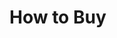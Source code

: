 # How to Buy
<!--
<style>

.xdb-arrow {
	font-size: 26px;
    color: #81d742;
}

.button {
    color: #fff;
    background-color: #1e73be;
    font-family: "Lato",sans-serif;
    font-weight: 400;
    line-height: 1.2;
    line-height: 45px;
    min-height: 45px;
    font-size: 18px;
    text-transform: none;
    border: 1px solid #165389;
    border-radius: 4px;
    padding: 0 40px;
    cursor: pointer;
}

.button:hover {
    color: #000;
    background-color: #81d742;
    border: 1px solid #63b526;
}
</style>

### Buy CrossDB Windows x64 for Server
<script
	id="fsc-api"
	src="https://sbl.onfastspring.com/sbl/0.9.4/fastspring-builder.min.js"
	type="text/javascript"
	data-storefront="crossdb.test.onfastspring.com/popup-crossdb">
</script>

<button class="button" data-fsc-item-path-value='cross-embedded-database' data-fsc-action="Add, Checkout" >
	Primary
</button>
<button class="button" data-fsc-item-path-value='cross-embedded-database' data-fsc-action="Add, Checkout" >
	Advanced
</button>
<button class="button" data-fsc-item-path-value='cross-embedded-database' data-fsc-action="Add, Checkout" >
	Professional
</button>
<button class="button" data-fsc-item-path-value='cross-embedded-database' data-fsc-action="Add, Checkout" >
	Enterprise
</button>

### Buy CrossDB Linux x64 for Server
<button class="button" data-fsc-item-path-value='cross-embedded-database' data-fsc-action="Add, Checkout" >
	Primary
</button>
<button class="button" data-fsc-item-path-value='cross-embedded-database' data-fsc-action="Add, Checkout" >
	Advanced
</button>
<button class="button" data-fsc-item-path-value='cross-embedded-database' data-fsc-action="Add, Checkout" >
	Professional
</button>
<button class="button" data-fsc-item-path-value='cross-embedded-database' data-fsc-action="Add, Checkout" >
	Enterprise
</button>

### Buy CrossDB Linux x64 for Embedded System(1000devices)
<button class="button" data-fsc-item-path-value='cross-embedded-database' data-fsc-action="Add, Checkout" >
	Primary
</button>
<button class="button" data-fsc-item-path-value='cross-embedded-database' data-fsc-action="Add, Checkout" >
	Advanced
</button>
<button class="button" data-fsc-item-path-value='cross-embedded-database' data-fsc-action="Add, Checkout" >
	Professional
</button>
<button class="button" data-fsc-item-path-value='cross-embedded-database' data-fsc-action="Add, Checkout" >
	Enterprise
</button>

### Buy CrossDB Linux arm64 for Embedded System (1000devices)
<button class="button" data-fsc-item-path-value='cross-embedded-database' data-fsc-action="Add, Checkout" >
	Primary
</button>
<button class="button" data-fsc-item-path-value='cross-embedded-database' data-fsc-action="Add, Checkout" >
	Advanced
</button>
<button class="button" data-fsc-item-path-value='cross-embedded-database' data-fsc-action="Add, Checkout" >
	Professional
</button>
<button class="button" data-fsc-item-path-value='cross-embedded-database' data-fsc-action="Add, Checkout" >
	Enterprise
</button>

### CrossDB Windows x64 Professional Version from Paddle
<script src="https://cdn.paddle.com/paddle/paddle.js"></script>
<script type="text/javascript">
  Paddle.Setup({ vendor: 168148 });
</script>

<a href="#!" class="paddle_button" data-product="821041">Buy Now!</a>
<a href="#!" class="paddle_button" data-product="875046">Subscribe Now!</a>

<script>
    (function (document, src, libName, config) {
        var script             = document.createElement('script');
        script.src             = src;
        script.async           = true;
        var firstScriptElement = document.getElementsByTagName('script')[0];
        script.onload          = function () {
            for (var namespace in config) {
                if (config.hasOwnProperty(namespace)) {
                    window[libName].setup.setConfig(namespace, config[namespace]);
                }
            }
            window[libName].register();
        };

        firstScriptElement.parentNode.insertBefore(script, firstScriptElement);
    })(document, 'https://secure.2checkout.com/checkout/client/twoCoInlineCart.js', 'TwoCoInlineCart',{"app":{"merchant":"254310101981","iframeLoad":"checkout"},"cart":{"host":"https:\/\/secure.2checkout.com","customization":"inline-one-step"}});
</script>

<a href="#buy" class="avangate_button" product-code="7GM9GTYDR8" product-quantity="1">Buy Bronze Version now!</a>
<a href="#buy" class="avangate_button" product-code="7GM9GTYDR8" product-quantity="1">Buy Silver Version now!</a>
<a href="#buy" class="avangate_button" product-code="7GM9GTYDR8" product-quantity="1">Buy Gold Version now!</a>
<a href="#buy" class="avangate_button" product-code="7GM9GTYDR8" product-quantity="1">Buy Gold Version now!</a>
<a href="#buy" class="avangate_button" product-code="7GM9GTYDR8" product-quantity="1">Buy Platinum Version now!</a>
<a href="#buy" class="avangate_button" product-code="7GM9GTYDR8" product-quantity="1">Buy Diamond Version now!</a>

<button class="button" product-code="7GM9GTYDR8" product-quantity="1" >
	Enterprise
</button>

:material-arrow-right-circle:{ .xdb-arrow } We also have Volume Discounts when you buy. If you need more licenses than shown here, please contact us for a quote.
-->